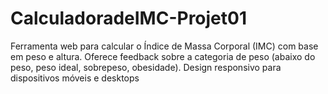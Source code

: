 # CalculadoradeIMC-Projet01
Ferramenta web para calcular o Índice de Massa Corporal (IMC) com base em peso e altura. Oferece feedback sobre a categoria de peso (abaixo do peso, peso ideal, sobrepeso, obesidade). Design responsivo para dispositivos móveis e desktops
